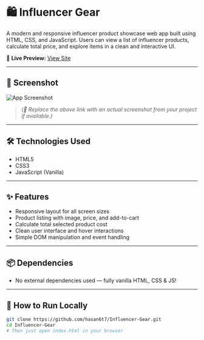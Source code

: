 # 🛍️ Influencer Gear

A modern and responsive influencer product showcase web app built using HTML, CSS, and JavaScript. Users can view a list of influencer products, calculate total price, and explore items in a clean and interactive UI.

🔗 **Live Preview:** [View Site](https://hasan6t7.github.io/Influencer-Gear/)

---

## 📸 Screenshot

![App Screenshot](https://user-images.githubusercontent.com/your-image-path.png)

> *(📌 Replace the above link with an actual screenshot from your project if available.)*

---

## 🛠️ Technologies Used

- HTML5  
- CSS3  
- JavaScript (Vanilla)

---

## ✨ Features

- Responsive layout for all screen sizes
- Product listing with image, price, and add-to-cart
- Calculate total selected product cost
- Clean user interface and hover interactions
- Simple DOM manipulation and event handling

---

## 📦 Dependencies

- No external dependencies used — fully vanilla HTML, CSS & JS!

---

## 🧪 How to Run Locally

```bash
git clone https://github.com/hasan6t7/Influencer-Gear.git
cd Influencer-Gear
# Then just open index.html in your browser
